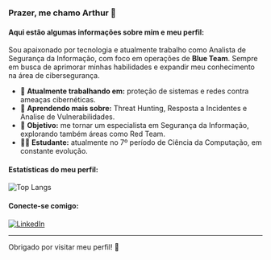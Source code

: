 ### Prazer, me chamo Arthur 👋

#### Aqui estão algumas informações sobre mim e meu perfil:
Sou apaixonado por tecnologia e atualmente trabalho como Analista de Segurança da Informação, com foco em operações de **Blue Team**. Sempre em busca de aprimorar minhas habilidades e expandir meu conhecimento na área de cibersegurança.

- 🔭 **Atualmente trabalhando em:** proteção de sistemas e redes contra ameaças cibernéticas.  
- 🌱 **Aprendendo mais sobre:** Threat Hunting, Resposta a Incidentes e Analise de Vulnerabilidades.  
- 🎯 **Objetivo:** me tornar um especialista em Segurança da Informação, explorando também áreas como Red Team.  
- 🧑‍💻 **Estudante:** atualmente no 7º período de Ciência da Computação, em constante evolução.   

#### Estatísticas do meu perfil:
<!-- ![TryHackMe Badge](https://tryhackme-badges.s3.amazonaws.com/yuukizzz.png) -->
![Top Langs](https://github-readme-stats-git-masterrstaa-rickstaa.vercel.app/api/top-langs/?username=arthurpanetto&layout=compact&bg_color=000&border_color=30A3DC&title_color=E94D5F&text_color=FFF) 

#### Conecte-se comigo:
[![LinkedIn](https://img.shields.io/badge/LinkedIn-0077B5?style=for-the-badge&logo=linkedin&logoColor=white)](https://www.linkedin.com/in/arthur-panetto-7b170722b/)

---

Obrigado por visitar meu perfil! 🚀
